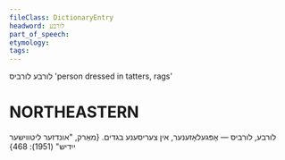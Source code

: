 ```yaml
---
fileClass: DictionaryEntry
headword: לורבע
part_of_speech: 
etymology: 
tags: 
---
```

לורבע
לורביס
'person dressed in tatters, rags'

NORTHEASTERN
==============

לורבע, לורביס — אָפּגעלאָזענער, אין צעריסענע בגדים.
{מאַרק, "אונדזער ליטווישער ייִדיש" (1951): 468}
